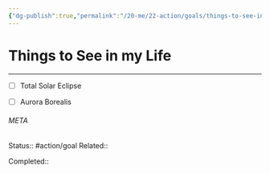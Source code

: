 ```yaml
---
{"dg-publish":true,"permalink":"/20-me/22-action/goals/things-to-see-in-my-life/"}
---
```


# Things to See in my Life
---
- [ ] Total Solar Eclipse
- [ ] Aurora Borealis



###### META
Status:: #action/goal 
Related:: 

Completed:: 

